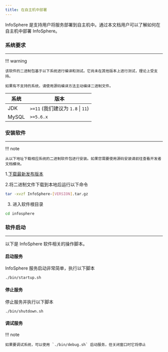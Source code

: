 ```yaml
---
title: 在自主机中部署
---
```


InfoSphere 是支持用户将服务部署到自主机中。通过本文档用户可以了解如何在自主机中部署 InfoSphere。

### 系统要求

---

!!! warning

    该软件的二进制包基于以下系统进行编译和测试。它尚未在其他版本上进行测试，理论上受支持。

    如果有不支持的系统，请使用源码编译方法主动编译二进制文件。

| 系统    | 版本                           |
|-------|------------------------------|
| JDK   | `>=11` (我们建议为 `1.8` \| `11`) |
| MySQL | `>=5.6.x`                    |

### 安装软件

---

!!! note

    从以下地址下载相应系统的二进制软件包进行安装。如果您需要使用源码安装请前往查看开发者文档模块。

1.[下载最新发布版本](../../download.md)

2.将二进制文件下载到本地后运行以下命令
```bash
tar -xvzf InfoSphere-[VERSION].tar.gz
```
3. 进入软件根目录
```bash
cd infosphere
```

### 软件启动

---

以下是 InfoSphere 软件相关的操作脚本。

#### 启动服务

InfoSphere 服务启动非常简单，执行以下脚本

```bash
./bin/startup.sh
```

#### 停止服务

停止服务并执行以下脚本

```bash
./bin/shutdown.sh
```

#### 调试服务

!!! note

    如果要调试系统，可以使用 `./bin/debug.sh` 启动服务，但关闭窗口时它将停止
